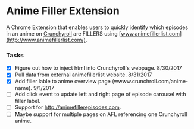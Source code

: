 # Anime Filler Extension
A Chrome Extension that enables users to quickly identify which episodes in an anime on [Crunchyroll](http://www.crunchyroll.com/) are FILLERS using [www.animefillerlist.com](http://www.animefillerlist.com/).

### Tasks
- [x] Figure out how to inject html into Crunchyroll's webpage. 8/30/2017
- [x] Pull data from external animefillerlist website. 8/31/2017
- [x] Add filler lable to anime overview page (wwww.crunchroll.com/anime-name). 9/1/2017
- [ ] Add click event to update left and right page of episode carousel with filler label.
- [ ] Support for http://animefillerepisodes.com.
- [ ] Maybe support for multiple pages on AFL referencing one Crunchyroll anime.
